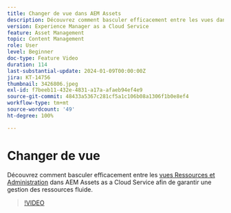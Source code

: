```yaml
---
title: Changer de vue dans AEM Assets
description: Découvrez comment basculer efficacement entre les vues dans AEM Assets as a Cloud Service afin d’assurer une gestion des ressources fluide.
version: Experience Manager as a Cloud Service
feature: Asset Management
topic: Content Management
role: User
level: Beginner
doc-type: Feature Video
duration: 114
last-substantial-update: 2024-01-09T00:00:00Z
jira: KT-14756
thumbnail: 3426806.jpeg
exl-id: f7beeb11-432e-4831-a17a-afaeb94ef4e9
source-git-commit: 48433a5367c281cf5a1c106b08a1306f1b0e8ef4
workflow-type: tm+mt
source-wordcount: '49'
ht-degree: 100%

---
```


# Changer de vue

Découvrez comment basculer efficacement entre les [vues Ressources et Administration](https://experienceleague.adobe.com/docs/experience-manager-cloud-service/content/assets/overview.html?lang=fr#persona-based-experiences) dans AEM Assets as a Cloud Service afin de garantir une gestion des ressources fluide.

>[!VIDEO](https://video.tv.adobe.com/v/3426806/?learn=on)
